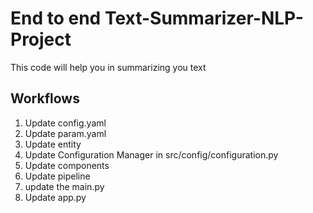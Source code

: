 # End to end Text-Summarizer-NLP-Project
This code will help you in summarizing you text

## Workflows

1. Update config.yaml
2. Update param.yaml
3. Update entity
4. Update Configuration Manager in src/config/configuration.py
5. Update components
6. Update pipeline
7. update the main.py
8. Update app.py

